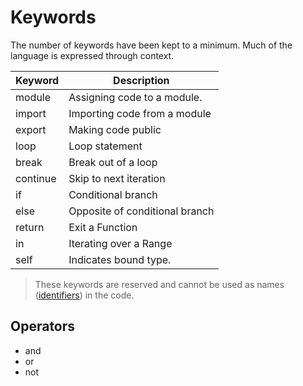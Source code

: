 # Keywords

The number of keywords have been kept to a minimum. Much of the language is expressed through context.

| Keyword | Description
|---|----
| module | Assigning code to a module.
| import | Importing code from a module
| export | Making code public
| loop | Loop statement
| break | Break out of a loop
| continue | Skip to next iteration
| if | Conditional branch
| else | Opposite of conditional branch
| return | Exit a Function
| in | Iterating over a Range
| self | Indicates bound type.

> These keywords are reserved and cannot be used as names ([identifiers](identifiers.md)) in the code.

## Operators

- and
- or
- not

